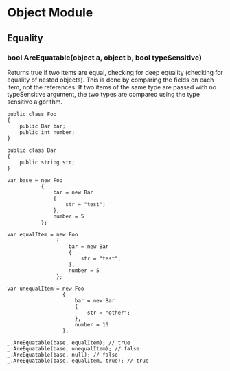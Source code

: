 # Object Module

## Equality
### bool AreEquatable(object a, object b, bool typeSensitive)
Returns true if two items are equal, checking for deep equality (checking for equality of nested objects). This is done by comparing the fields on each item, not the references. If two items of the same type are passed with no typeSensitive argument, the two types are compared using the type sensitive algorithm.
```
public class Foo
{
    public Bar bar;
    public int number;
}

public class Bar
{
    public string str;
}

var base = new Foo
           {
               bar = new Bar
               {
                   str = "test";
               },
               number = 5
           };

var equalItem = new Foo
                {
                    bar = new Bar
                    {
                        str = "test";
                    },
                    number = 5
                };

var unequalItem = new Foo
                  {
                      bar = new Bar
                      {
                          str = "other";
                      },
                      number = 10
                  };

_.AreEquatable(base, equalItem); // true
_.AreEquatable(base, unequalItem); // false
_.AreEquatable(base, null); // false
_.AreEquatable(base, equalItem, true); // true
```
